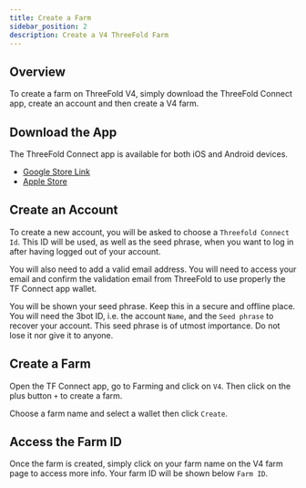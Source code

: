 ```yaml
---
title: Create a Farm
sidebar_position: 2
description: Create a V4 ThreeFold Farm
---
```


## Overview

To create a farm on ThreeFold V4, simply download the ThreeFold Connect app, create an account and then create a V4 farm.

## Download the App

The ThreeFold Connect app is available for both iOS and Android devices.

- [Google Store Link](https://play.google.com/store/apps/details?id=org.jimber.threebotlogin)
- [Apple Store](https://itunes.apple.com/be/app/3bot-login/id1459845885?l=nl&mt=8)

## Create an Account

To create a new account, you will be asked to choose a `Threefold Connect Id`. This ID will be used, as well as the seed phrase, when you want to log in after having logged out of your account.

You will also need to add a valid email address. You will need to access your email and confirm the validation email from ThreeFold to use properly the TF Connect app wallet.

You will be shown your seed phrase. Keep this in a secure and offline place. You will need the 3bot ID, i.e. the account `Name`, and the `Seed phrase` to recover your account. This seed phrase is of utmost importance. Do not lose it nor give it to anyone.

## Create a Farm

Open the TF Connect app, go to Farming and click on `V4`. Then click on the plus button `+` to create a farm.

Choose a farm name and select a wallet then click `Create`.

## Access the Farm ID

Once the farm is created, simply click on your farm name on the V4 farm page to access more info. Your farm ID will be shown below `Farm ID`.
